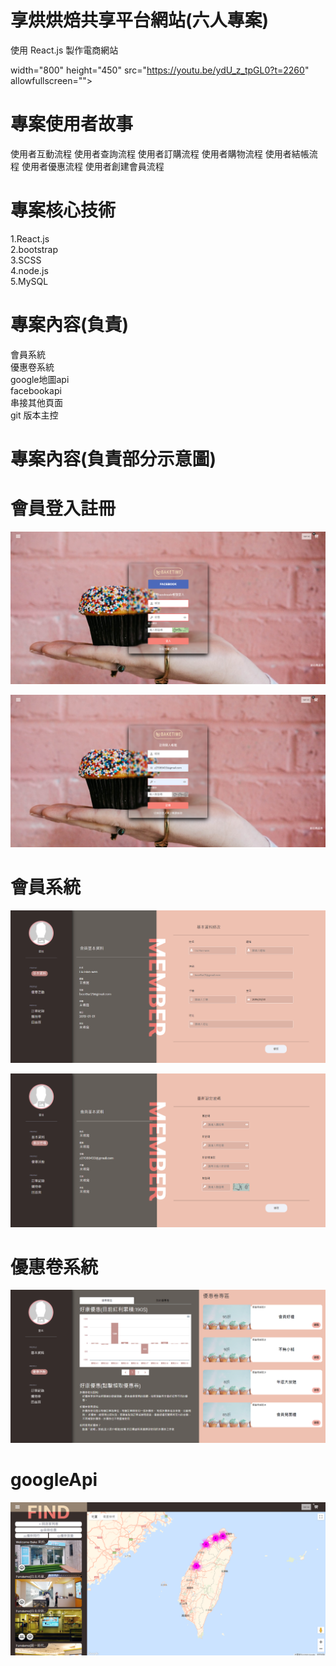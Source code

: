 # 享烘烘焙共享平台網站(六人專案)

使用 React.js 製作電商網站

 width="800" height="450" src="https://youtu.be/ydU_z_tpGL0?t=2260" allowfullscreen=""> <br/>&#10;

# 專案使用者故事

使用者互動流程
使用者查詢流程
使用者訂購流程
使用者購物流程
使用者結帳流程
使用者優惠流程
使用者創建會員流程

# 專案核心技術

1.React.js<br>
2.bootstrap<br>
3.SCSS<br>
4.node.js<br>
5.MySQL<br>

# 專案內容(負責)

會員系統<br>
優惠卷系統<br>
google地圖api<br>
facebookapi<br>
串接其他頁面<br>
git 版本主控<br>

# 專案內容(負責部分示意圖)

# 會員登入註冊

![image](https://github.com/abc820219/handmadeTeam/blob/master/handmadeImg/home.png)

![image](https://github.com/abc820219/handmadeTeam/blob/master/handmadeImg/register.png)

# 會員系統

![image](https://github.com/abc820219/handmadeTeam/blob/master/handmadeImg/memberInfo.png)

![image](https://github.com/abc820219/handmadeTeam/blob/master/handmadeImg/password.png)

# 優惠卷系統

![image](https://github.com/abc820219/handmadeTeam/blob/master/handmadeImg/coupon.png)


# googleApi

![image](https://github.com/abc820219/handmadeTeam/blob/master/handmadeImg/googleApi.png)



